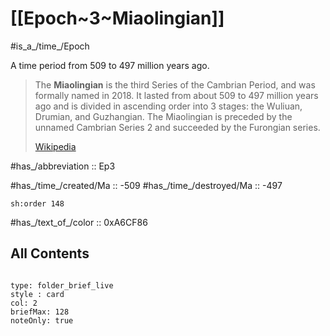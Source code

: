 
# [[Epoch~3~Miaolingian]] 

#is_a_/time_/Epoch 

A time period from 509 to 497 million years ago. 

> The **Miaolingian** is the third Series of the Cambrian Period, and was formally named in 2018. It lasted from about 509 to 497 million years ago and is divided in ascending order into 3 stages: the Wuliuan, Drumian, and Guzhangian. The Miaolingian is preceded by the unnamed Cambrian Series 2 and succeeded by the Furongian series.
>
> [Wikipedia](https://en.wikipedia.org/wiki/Miaolingian)

#has_/abbreviation :: Ep3

#has_/time_/created/Ma :: -509 
#has_/time_/destroyed/Ma :: -497 

    sh:order 148 

#has_/text_of_/color :: 0xA6CF86

## All Contents

```folderv
```

```ccard
type: folder_brief_live
style : card
col: 2
briefMax: 128
noteOnly: true
```



